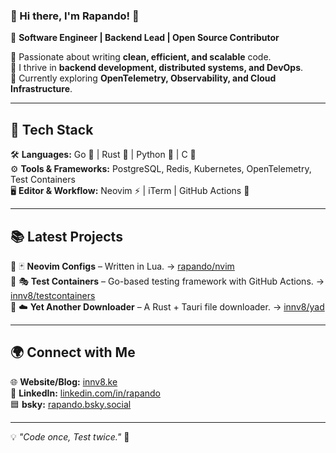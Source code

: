 ### 🌟 Hi there, I'm **Rapando!** 👋  

🚀 **Software Engineer | Backend Lead | Open Source Contributor**  

🔹 Passionate about writing **clean, efficient, and scalable** code.  
🔹 I thrive in **backend development, distributed systems, and DevOps**.  
🔹 Currently exploring **OpenTelemetry, Observability, and Cloud Infrastructure**.  

---

## 🔧 Tech Stack  
🛠 **Languages:** Go 🐹 | Rust 🦀 | Python 🐍 | C 🔧  
⚙️ **Tools & Frameworks:** PostgreSQL, Redis, Kubernetes, OpenTelemetry, Test Containers  
🖥 **Editor & Workflow:** Neovim ⚡ | iTerm | GitHub Actions 🚀  

---

## 📚 Latest Projects  
🔹 🃏 **Neovim Configs** – Written in Lua. → [rapando/nvim](https://github.com/rapando/nvim)  
🔹 🎭 **Test Containers** – Go-based testing framework with GitHub Actions. → [innv8/testcontainers](https://github.com/innv8/testcontainers)  
🔹 ☁️ **Yet Another Downloader** – A Rust + Tauri file downloader. → [innv8/yad](https://github.com/innv8/yad)  

---

## 🌍 Connect with Me  
🌐 **Website/Blog:** [innv8.ke](https://innv8.ke)  
💼 **LinkedIn:** [linkedin.com/in/rapando](https://linkedin.com/in/rapando)  
🟦 **bsky:** [rapando.bsky.social](https://rapando.bsky.social)  

---

💡 _"Code once, Test twice."_ 🚀  
